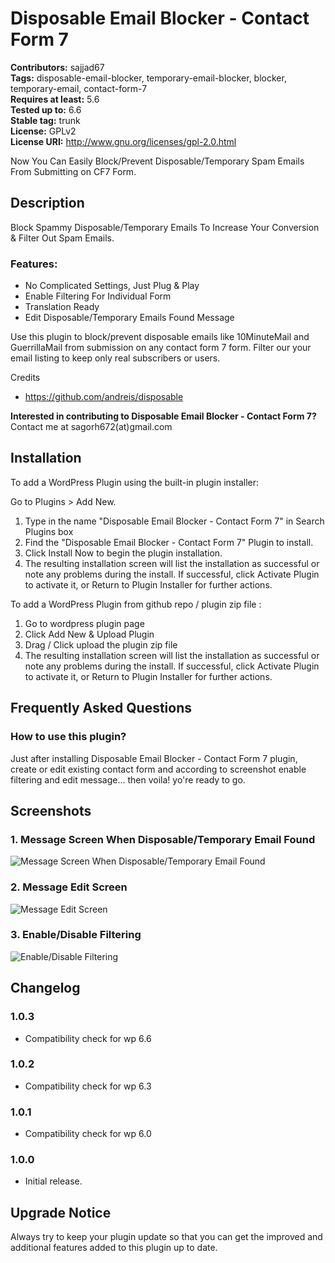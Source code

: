 # Disposable Email Blocker - Contact Form 7

**Contributors:** sajjad67 \
**Tags:** disposable-email-blocker, temporary-email-blocker, blocker, temporary-email, contact-form-7 \
**Requires at least:** 5.6 \
**Tested up to:** 6.6 \
**Stable tag:** trunk \
**License:** GPLv2 \
**License URI:** http://www.gnu.org/licenses/gpl-2.0.html

Now You Can Easily Block/Prevent Disposable/Temporary Spam Emails From Submitting on CF7 Form.

## Description

Block Spammy Disposable/Temporary Emails To Increase Your Conversion & Filter Out Spam Emails.

### Features:

- No Complicated Settings, Just Plug & Play
- Enable Filtering For Individual Form
- Translation Ready
- Edit Disposable/Temporary Emails Found Message

Use this plugin to block/prevent disposable emails like 10MinuteMail and GuerrillaMail from submission on any contact form 7 form. Filter our your email listing to keep only real subscribers or users.

Credits
- https://github.com/andreis/disposable

**Interested in contributing to Disposable Email Blocker - Contact Form 7?**
Contact me at sagorh672(at)gmail.com

## Installation

To add a WordPress Plugin using the built-in plugin installer:

Go to Plugins > Add New.

1. Type in the name "Disposable Email Blocker - Contact Form 7" in Search Plugins box
2. Find the "Disposable Email Blocker - Contact Form 7" Plugin to install.
3. Click Install Now to begin the plugin installation.
4. The resulting installation screen will list the installation as successful or note any problems during the install.
If successful, click Activate Plugin to activate it, or Return to Plugin Installer for further actions.

To add a WordPress Plugin from github repo / plugin zip file :
1. Go to wordpress plugin page
2. Click Add New & Upload Plugin
3. Drag / Click upload the plugin zip file
4. The resulting installation screen will list the installation as successful or note any problems during the install.
If successful, click Activate Plugin to activate it, or Return to Plugin Installer for further actions.

## Frequently Asked Questions

### How to use this plugin?

Just after installing Disposable Email Blocker - Contact Form 7 plugin, create or edit existing contact form and according to screenshot enable filtering and edit message... then voila! yo're ready to go.

## Screenshots

### 1. Message Screen When Disposable/Temporary Email Found

![Message Screen When Disposable/Temporary Email Found](https://ps.w.org/disposable-email-blocker-contact-form-7/assets/screenshot-1.png)

### 2. Message Edit Screen

![Message Edit Screen](https://ps.w.org/disposable-email-blocker-contact-form-7/assets/screenshot-2.png)

### 3. Enable/Disable Filtering

![Enable/Disable Filtering](https://ps.w.org/disposable-email-blocker-contact-form-7/assets/screenshot-3.png)


## Changelog

### 1.0.3
- Compatibility check for wp 6.6

### 1.0.2
- Compatibility check for wp 6.3

### 1.0.1

- Compatibility check for wp 6.0
### 1.0.0

- Initial release.

## Upgrade Notice

Always try to keep your plugin update so that you can get the improved and additional features added to this plugin up to date.
